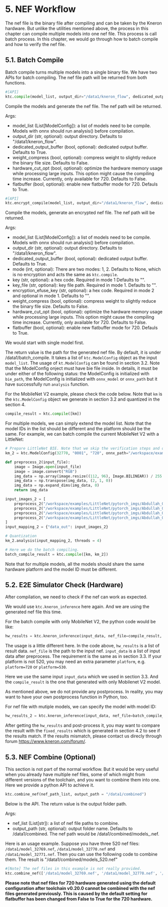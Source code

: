# 5. NEF Workflow

The nef file is the binary file after compiling and can be taken by the Kneron hardware. But unlike the utilities mentioned above, the process in this chapter can compile multiple models into one nef file. This process is call batch process. In this chapter, we would go through how to batch compile and how to verify the nef file.

## 5.1. Batch Compile

Batch compile turns multiple models into a single binary file. We have two APIs for batch compiling. The nef file path will be returned from both functions.

```python
#[API]
ktc.compile(model_list, output_dir="/data1/kneron_flow", dedicated_output_buffer=True, weight_compress=False)
```

Compile the models and generate the nef file. The nef path will be returned.

Args:

* model_list (List[ModelConfig]): a list of models need to be compile. Models with onnx should run analysis() before compilation.
* output_dir (str, optional): output directory. Defaults to "/data1/kneron_flow".
* dedicated_output_buffer (bool, optional): dedicated output buffer. Defaults to True.
* weight_compress (bool, optional): compress weight to slightly reduce the binary file size. Defaults to False.
* hardware_cut_opt (bool, optional): optimize the hardware memory usage while processing large inputs. This option might cause the compiling time increase. Currently, only available for 720. Defaults to False.
* flatbuffer (bool, optional): enable new flatbuffer mode for 720. Defauls to True.

```python
#[API]
ktc.encrypt_compile(model_list, output_dir="/data1/kneron_flow", dedicated_output_buffer=True, mode=None, key="", key_file="", encryption_efuse_key="", weight_compress=False)
```

Compile the models, generate an encrypted nef file. The nef path will be returned.

Args:

* model_list (List[ModelConfig]): a list of models need to be compile. Models with onnx should run analysis() before compilation.
* output_dir (str, optional): output directory. Defaults to "/data1/kneron_flow".
* dedicated_output_buffer (bool, optional): dedicated output buffer. Defaults to True.
* mode (int, optional): There are two modes: 1, 2. Defaults to None, which is no encryption and acts the same as `ktc.compile`.
* key (str, optional): a hex code. Required in mode 1 Defaults to "".
* key_file (str, optional): key file path. Required in mode 1. Defaults to "".
* encryption_efuse_key (str, optional): a hex code. Required in mode 2 and optional in mode 1. Defaults to "".
* weight_compress (bool, optional): compress weight to slightly reduce the binary file size. Defaults to False.
* hardware_cut_opt (bool, optional): optimize the hardware memory usage while processing large inputs. This option might cause the compiling time increase. Currently, only available for 720. Defaults to False.
* flatbuffer (bool, optional): enable new flatbuffer mode for 720. Defauls to True.

We would start with single model first.

The return value is the path for the generated nef file. By default, it is under /data1/batch_compile. It takes a list of `ktc.ModelConfig` object as the input `model_list`. The usage of `kt.ModelConfig` can be found in section 3.2. Note that the ModelConfig onject must have bie file inside. In details, it must be under either of the following status: the ModelConfig is initialized with `bie_path`, the ModelConfig is initialized with `onnx_model` or `onnx_path` but it have successfully run `analysis` function.

For the MobileNet V2 example, please check the code below. Note that `km` is the `ktc.ModelConfig` object we generate in section 3.2 and quantized in the section 4.

```python
compile_result = ktc.compile([km])
```

For multiple models, we can simply extend the model list. Note that the model IDs in the list should be different and the platform should be the same. For example, we can batch compile the current MobileNet V2 with a LittleNet:

```python
# Prepare LittleNet BIE. Note that we skip the verification steps and only used 1 quantization image since we only want to use the bie as another example input and do not cares about its precision.
km_2 = ktc.ModelConfig(32770, "0001", "720", onnx_path="/workspace/examples/LittleNet/LittleNet.onnx")

def preprocess_2(input_file):
    image = Image.open(input_file)
    image = image.convert("RGB")
    img_data = np.array(image.resize((112, 96), Image.BILINEAR)) / 255
    img_data = np.transpose(img_data, (2, 1, 0))
    img_data = np.expand_dims(img_data, 0)
    return img_data

input_images_2 = [
    preprocess_2("/workspace/examples/LittleNet/pytorch_imgs/Abdullah_0001.png"),
    preprocess_2("/workspace/examples/LittleNet/pytorch_imgs/Abdullah_0002.png"),
    preprocess_2("/workspace/examples/LittleNet/pytorch_imgs/Abdullah_0003.png"),
    preprocess_2("/workspace/examples/LittleNet/pytorch_imgs/Abdullah_0004.png"),
]
input_mapping_2 = {"data_out": input_images_2}

# Quantization
km_2.analysis(input_mapping_2, threads = 4)

# Here we do the batch compiling.
batch_compile_result = ktc.compile([km, km_2])
```

Note that for multiple models, all the models should share the same hardware platform and the model ID must be different.

## 5.2. E2E Simulator Check (Hardware)

After compilation, we need to check if the nef can work as expected.

We would use `ktc.kneron_inference` here again. And we are using the generated nef file this time.

For the batch compile with only MobileNet V2, the python code would be like:

```python
hw_results = ktc.kneron_inference(input_data, nef_file=compile_result, platform=720)
```

The usage is a little different here. In the code above, `hw_results` is a list of result data. `nef_file` is the path to the input nef. `input_data` is a list of input data after preprocess. The requirement is the same as in section 3.3. If your platform is not 520, you may need an extra parameter `platform`, e.g. `platform=720` or `platform=530`.

Here we use the same input `input_data` which we used in section 3.3. And the `compile_result` is the one that generated with only Mobilenet V2 model.

As mentioned above, we do not provide any postprocess. In reality, you may want to have your own postprocess function in Python, too.

For nef file with mutiple models, we can specify the model with model ID:

```python
hw_results_2 = ktc.kneron_inference(input_data, nef_file=batch_compile_result, model_id=32769, platform=720)
```

After getting the `hw_results` and post-process it, you may want to compare the result with the `fixed_results` which is generated in section 4.2 to see if the results match. If the results mismatch, please contact us direcly through forum <https://www.kneron.com/forum/>.

## 5.3. NEF Combine (Optional)

This section is not part of the normal workflow. But it would be very useful when you already have multiple nef files, some of which might from different versions of the toolchain, and you want to combine them into one. Here we provide a python API to achieve it.

```python
ktc.combine_nef(nef_path_list, output_path = "/data1/combined")
```

Below is the API. The return value is the output folder path.

Args:

* nef_list (List[str]): a list of nef file paths to combine.
* output_path (str, optional): output folder name. Defaults to /data1/combined. The nef path would be /data1/combined/models_<target>.nef.

Here is an usage example. Suppose you have three 520 nef files: `/data1/model_32769.nef`, `/data1/model_32770.nef` and `/data1/model_32771.nef`. Then you can use the following code to combine them. The result is "/data1/combined/models_520.nef"

```python
#[Note] The nef files in this example is not really provided.
ktc.combine_nef(['/data1/model_32769.nef', '/data1/model_32770.nef', '/data1/model_32771.nef'], output_path = "/data1/combined")
```

**Please note that nef files for 720 hardware generated using the default configuration after toolchain v0.20.0 cannot be combined with the nef files generated previously. This is caused by the default setting for flatbuffer has been changed from False to True for the 720 hardware.**
